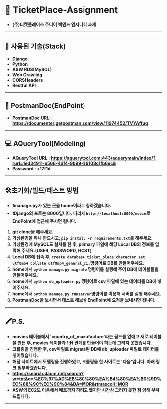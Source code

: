 # 🎫 TicketPlace-Assignment
- **(주)티켓플레이스 주니어 백엔드 엔지니어 과제**
***

## 🏹 사용된 기술(Stack)
- **Django**
- **Python**
- **ASW RDS(MySQL)**
- **Web Crawling**
- **CORSHeaders**
- **Restful API**
***

## 📜 PostmanDoc(EndPoint)
- **PostmanDoc URL : https://documenter.getpostman.com/view/11974452/TVYAffuq**
***

## 💻 AQueryTool(Modeling)
- **AQueryTool URL** : **https://aquerytool.com:443/aquerymain/index/?rurl=1ed34911-e566-4df4-9b99-86108c1fb6ec&**
- **Password** : **x17f1d**
***

## 🛠초기화/빌드/테스트 방법
- **❗️manage.py가 있는 곳을 home이라고 칭하겠습니다.**
- **❗️Django의 포트는 8000입니다. 따라서 `http://localhost:8000/movie`로 EndPoint에 접근해 주시면 됩니다.**

1. **git clone을 해주세요.**
2. **가상환경을 하나 만드시고, `pip install -r requirements.txt`를 해주세요.**
3. **가상환경에 MySQL도 설치를 한 후, primary 파일에 해당 Local DB의 정보를 입력해 주세요.(USER, PASSWORD, HOST)**
4. **Local DB에 접속 후, `create database ticket_place character set utf8mb4 collate utf8mb4_general_ci;`명령어로 DB를 만들어주세요.**
5. **home에서 `python manage.py migrate` 명령어를 실행해 주어 DB에 테이블들을 만들어주세요.**
6. **home에서 `python db_uploader.py` 명령어로 csv 파일에 있는 데이터를 DB에 넣어주세요.**
7. **home에서 `python manage.py runserver`명령어를 이용해 서버를 실행 해주세요.**
8. **PostmanDoc을 보시면서 테스트 해보실 EndPoint에 요청을 보내시면 됩니다.**
***

## 🖍P.S.
- **movies 테이블에서 'country_of_manufacture'라는 필드를 없애고 새로 테이블을 만든 후,
movies 테이블과 1:N 관계를 만들어야 하는데 그러지 못했습니다.**
- **크롤링을 진행한 후, csv파일로 migrate된 DB에 db_uploader 파일로 데이터를 넣어줬습니다.**
- **해당 사이트에서 모델링을 진행하였고, 크롤링을 한 사이트는 '다음'입니다. 아래 링크 첨부하겠습니다.**
- **https://search.daum.net/search?w=tot&q=%EC%97%AD%EB%8C%80%EA%B4%80%EA%B0%9D%EC%88%9C%EC%9C%84&DA=MOR&rtmaxcoll=MOR**
- **ASW의 EC2도 이용해서 배포까지 하려고 했지만 시간상 그러지 못한 점 양해 부탁드립니다.**
***
